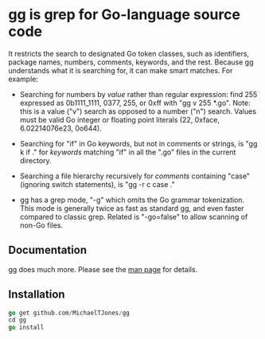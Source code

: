 
# gg is grep for Go-language source code

It restricts the search to
designated Go token classes, such as identifiers, package names, numbers, comments, keywords, and
the rest. Because gg understands what it is searching for, it can make smart matches. For
example:

* Searching for numbers by _value_ rather than regular expression: find 255
expressed as 0b1111_1111, 0377, 255, or 0xff with "gg v 255 *.go". Note: this is a value
("v") search
as opposed to a number ("n") search. Values must be valid  Go integer or floating point
literals (22, 0xface, 6.02214076e23, 0o644).

* Searching for "if" in Go keywords, but not in comments or strings, is "gg k if ." for _keywords_ matching "if" in all the ".go" files in the current directory.

* Searching a file hierarchy recursively for _comments_ containing "case" (ignoring
  switch statements), is "gg -r c case ."

* gg has a grep mode, "-g" which omits the Go grammar tokenization. This mode is generally
twice as fast as standard gg, and even faster compared to classic grep. Related is "-go=false" to allow scanning of non-Go files.

## Documentation

gg does much more. Please see the [man
page](https://github.com/MichaelTJones/gg/blob/master/gg.pdf) for details.

## Installation

```go
go get github.com/MichaelTJones/gg
cd gg
go install
```
